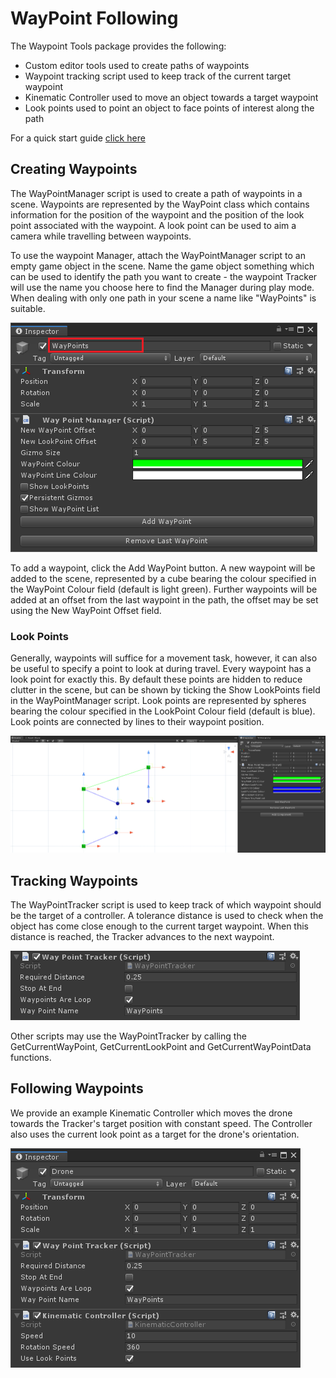 # WayPoint Following
The Waypoint Tools package provides the following:

* Custom editor tools used to create paths of waypoints
* Waypoint tracking script used to keep track of the current target waypoint
* Kinematic Controller used to move an object towards a target waypoint
* Look points used to point an object to face points of interest along the path

For a quick start guide [click here](https://github.com/CUEDOS/Unity/wiki/Way-Point-Following:-Quick-Start)

## Creating Waypoints
The WayPointManager script is used to create a path of waypoints in a scene. Waypoints are represented by the WayPoint class which contains information for the position of the waypoint and the position of the look point associated with the waypoint. A look point can be used to aim a camera while travelling between waypoints.

To use the waypoint Manager, attach the WayPointManager script to an empty game object in the scene. Name the game object something which can be used to identify the path you want to create - the waypoint Tracker will use the name you choose here to find the Manager during play mode. When dealing with only one path in your scene a name like "WayPoints" is suitable.

<img src="https://github.com/CUEDOS/Unity/blob/master/bin/Waypoint%20Images/WayPointManager%20name%20highlight.png" alt="Inspector Name Highlight"/>

To add a waypoint, click the Add WayPoint button. A new waypoint will be added to the scene, represented by a cube bearing the colour specified in the WayPoint Colour field (default is light green). Further waypoints will be added at an offset from the last waypoint in the path, the offset may be set using the New WayPoint Offset field.

### Look Points
Generally, waypoints will suffice for a movement task, however, it can also be useful to specify a point to look at during travel. Every waypoint has a look point for exactly this. By default these points are hidden to reduce clutter in the scene, but can be shown by ticking the Show LookPoints field in the WayPointManager script. Look points are represented by spheres bearing the colour specified in the LookPoint Colour field (default is blue). Look points are connected by lines to their waypoint position.

<img src="https://github.com/CUEDOS/Unity/blob/master/bin/Waypoint%20Images/WayPointManager%20look%20points.png" alt="Look Points"/>

## Tracking Waypoints
The WayPointTracker script is used to keep track of which waypoint should be the target of a controller. A tolerance distance is used to check when the object has come close enough to the current target waypoint. When this distance is reached, the Tracker advances to the next waypoint.

<img src="https://github.com/CUEDOS/Unity/blob/master/bin/Waypoint%20Images/WayPointTracker%20inspector.png" alt="Tracker Inspector"/>

Other scripts may use the WayPointTracker by calling the GetCurrentWayPoint, GetCurrentLookPoint and GetCurrentWayPointData functions.

## Following Waypoints
We provide an example Kinematic Controller which moves the drone towards the Tracker's target position with constant speed. The Controller also uses the current look point as a target for the drone's orientation.

<img src="https://github.com/CUEDOS/Unity/blob/master/bin/Waypoint%20Images/KinematicController%20inspector.png" alt="Controller Inspector"/>
